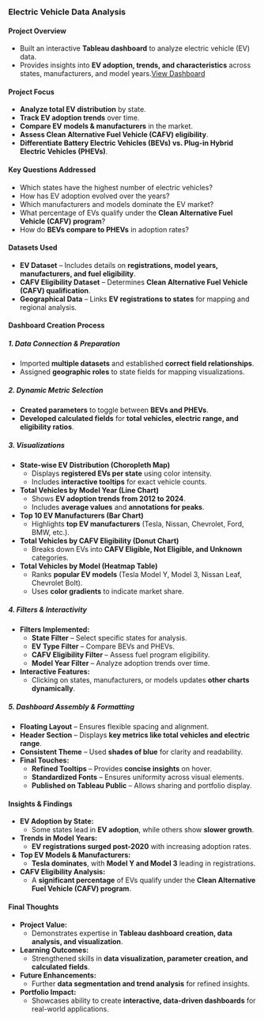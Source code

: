 ### **Electric Vehicle Data Analysis**  

#### **Project Overview**  
- Built an interactive **Tableau dashboard** to analyze electric vehicle (EV) data.  
- Provides insights into **EV adoption, trends, and characteristics** across states, manufacturers, and model years.<a href="Tableau Projects/Electric Vehicle Data Analysis Screenshot.png">View Dashboard </a>

#### **Project Focus**  
- **Analyze total EV distribution** by state.  
- **Track EV adoption trends** over time.  
- **Compare EV models & manufacturers** in the market.  
- **Assess Clean Alternative Fuel Vehicle (CAFV) eligibility**.  
- **Differentiate Battery Electric Vehicles (BEVs) vs. Plug-in Hybrid Electric Vehicles (PHEVs)**.  

#### **Key Questions Addressed**  
- Which states have the highest number of electric vehicles?  
- How has EV adoption evolved over the years?  
- Which manufacturers and models dominate the EV market?  
- What percentage of EVs qualify under the **Clean Alternative Fuel Vehicle (CAFV) program**?  
- How do **BEVs compare to PHEVs** in adoption rates?  

#### **Datasets Used**  
- **EV Dataset** – Includes details on **registrations, model years, manufacturers, and fuel eligibility**.  
- **CAFV Eligibility Dataset** – Determines **Clean Alternative Fuel Vehicle (CAFV) qualification**.  
- **Geographical Data** – Links **EV registrations to states** for mapping and regional analysis.  

#### **Dashboard Creation Process**  

##### **1. Data Connection & Preparation**  
- Imported **multiple datasets** and established **correct field relationships**.  
- Assigned **geographic roles** to state fields for mapping visualizations.  

##### **2. Dynamic Metric Selection**  
- **Created parameters** to toggle between **BEVs and PHEVs**.  
- **Developed calculated fields** for **total vehicles, electric range, and eligibility ratios**.  

##### **3. Visualizations**  
- **State-wise EV Distribution (Choropleth Map)**  
  - Displays **registered EVs per state** using color intensity.  
  - Includes **interactive tooltips** for exact vehicle counts.  
- **Total Vehicles by Model Year (Line Chart)**  
  - Shows **EV adoption trends from 2012 to 2024**.  
  - Includes **average values** and **annotations for peaks**.  
- **Top 10 EV Manufacturers (Bar Chart)**  
  - Highlights **top EV manufacturers** (Tesla, Nissan, Chevrolet, Ford, BMW, etc.).  
- **Total Vehicles by CAFV Eligibility (Donut Chart)**  
  - Breaks down EVs into **CAFV Eligible, Not Eligible, and Unknown** categories.  
- **Total Vehicles by Model (Heatmap Table)**  
  - Ranks **popular EV models** (Tesla Model Y, Model 3, Nissan Leaf, Chevrolet Bolt).  
  - Uses **color gradients** to indicate market share.  

##### **4. Filters & Interactivity**  
- **Filters Implemented:**  
  - **State Filter** – Select specific states for analysis.  
  - **EV Type Filter** – Compare BEVs and PHEVs.  
  - **CAFV Eligibility Filter** – Assess fuel program eligibility.  
  - **Model Year Filter** – Analyze adoption trends over time.  
- **Interactive Features:**  
  - Clicking on states, manufacturers, or models updates **other charts dynamically**.  

##### **5. Dashboard Assembly & Formatting**  
- **Floating Layout** – Ensures flexible spacing and alignment.  
- **Header Section** – Displays **key metrics like total vehicles and electric range**.  
- **Consistent Theme** – Used **shades of blue** for clarity and readability.  
- **Final Touches:**  
  - **Refined Tooltips** – Provides **concise insights** on hover.  
  - **Standardized Fonts** – Ensures uniformity across visual elements.  
  - **Published on Tableau Public** – Allows sharing and portfolio display.  

#### **Insights & Findings**  
- **EV Adoption by State:**  
  - Some states lead in **EV adoption**, while others show **slower growth**.  
- **Trends in Model Years:**  
  - **EV registrations surged post-2020** with increasing adoption rates.  
- **Top EV Models & Manufacturers:**  
  - **Tesla dominates**, with **Model Y and Model 3** leading in registrations.  
- **CAFV Eligibility Analysis:**  
  - A **significant percentage** of EVs qualify under the **Clean Alternative Fuel Vehicle (CAFV) program**.  

#### **Final Thoughts**  
- **Project Value:**  
  - Demonstrates expertise in **Tableau dashboard creation, data analysis, and visualization**.  
- **Learning Outcomes:**  
  - Strengthened skills in **data visualization, parameter creation, and calculated fields**.  
- **Future Enhancements:**  
  - Further **data segmentation and trend analysis** for refined insights.  
- **Portfolio Impact:**  
  - Showcases ability to create **interactive, data-driven dashboards** for real-world applications.
